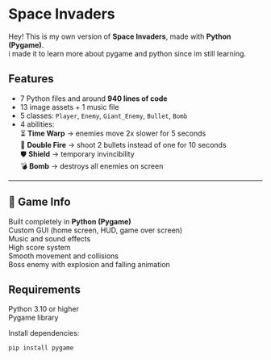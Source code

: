 # Space Invaders

Hey! This is my own version of **Space Invaders**, made with **Python (Pygame)**.  
i made it to learn more about pygame and python since im still learning.

## Features
- 7 Python files and around **940 lines of code**
- 13 image assets + 1 music file  
- 5 classes: `Player`, `Enemy`, `Giant_Enemy`, `Bullet`, `Bomb`
- 4 abilities:  
  ⏳ **Time Warp** → enemies move 2x slower for 5 seconds  
  🔫 **Double Fire** → shoot 2 bullets instead of one for 10 seconds  
  🛡️ **Shield** → temporary invincibility  
  💣 **Bomb** → destroys all enemies on screen  

---

## 🧠 Game Info
Built completely in **Python (Pygame)**  
Custom GUI (home screen, HUD, game over screen)  
Music and sound effects  
High score system  
Smooth movement and collisions  
Boss enemy with explosion and falling animation  

## Requirements
Python 3.10 or higher  
Pygame library  

Install dependencies:
```bash
pip install pygame
